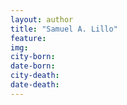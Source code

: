 ```yaml
---
layout: author
title: "Samuel A. Lillo"
feature: 
img:
city-born: 
date-born: 
city-death: 
date-death:
---
```

